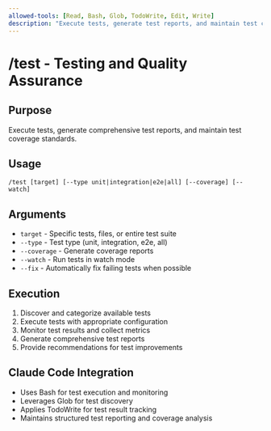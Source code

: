```yaml
---
allowed-tools: [Read, Bash, Glob, TodoWrite, Edit, Write]
description: "Execute tests, generate test reports, and maintain test coverage"
---
```


# /test - Testing and Quality Assurance

## Purpose
Execute tests, generate comprehensive test reports, and maintain test coverage standards.

## Usage
```
/test [target] [--type unit|integration|e2e|all] [--coverage] [--watch]
```

## Arguments
- `target` - Specific tests, files, or entire test suite
- `--type` - Test type (unit, integration, e2e, all)
- `--coverage` - Generate coverage reports
- `--watch` - Run tests in watch mode
- `--fix` - Automatically fix failing tests when possible

## Execution
1. Discover and categorize available tests
2. Execute tests with appropriate configuration
3. Monitor test results and collect metrics
4. Generate comprehensive test reports
5. Provide recommendations for test improvements

## Claude Code Integration
- Uses Bash for test execution and monitoring
- Leverages Glob for test discovery
- Applies TodoWrite for test result tracking
- Maintains structured test reporting and coverage analysis